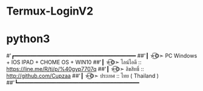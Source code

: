# Termux-LoginV2
# python3
#'┏━━━━━━━━━━━━━━━━━━━━━━━━━━━━━━━━━━━━━━
##'┃ ✯͜͡❂➣ PC Windows + IOS IPAD + CHOME OS + WIN10
##'┃ ✯͜͡❂➣ ไลน์ไอดี :: https://line.me/R/ti/p/%40gyp7707q
##'┃ ✯͜͡❂➣ ลิขสิทธิ์ :: http://github.com/Cupzaa
##'┃ ✯͜͡❂➣ ประเทศ :: ไทย ( Thailand )
##'┗━━━━━━━━━━━━━━━━━━━━━━━━━━━━━━━━━━━━━━